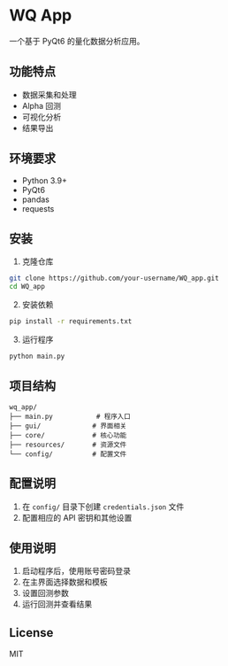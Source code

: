 # WQ App

一个基于 PyQt6 的量化数据分析应用。

## 功能特点

- 数据采集和处理
- Alpha 回测
- 可视化分析
- 结果导出

## 环境要求

- Python 3.9+
- PyQt6
- pandas
- requests

## 安装

1. 克隆仓库
```bash
git clone https://github.com/your-username/WQ_app.git
cd WQ_app
```

2. 安装依赖
```bash
pip install -r requirements.txt
```

3. 运行程序
```bash
python main.py
```

## 项目结构

```
wq_app/
├── main.py           # 程序入口
├── gui/             # 界面相关
├── core/            # 核心功能
├── resources/       # 资源文件
└── config/          # 配置文件
```

## 配置说明

1. 在 `config/` 目录下创建 `credentials.json` 文件
2. 配置相应的 API 密钥和其他设置

## 使用说明

1. 启动程序后，使用账号密码登录
2. 在主界面选择数据和模板
3. 设置回测参数
4. 运行回测并查看结果

## License

MIT 